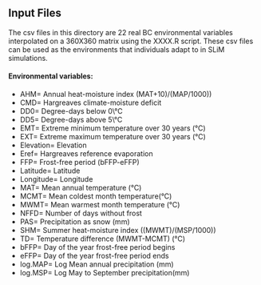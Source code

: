 ## Input Files

The csv files in this directory are 22 real BC environmental variables interpolated on a 360X360 matrix using the XXXX.R script. These csv files can be used as the environments that individuals adapt to in SLiM simulations.

#### Environmental variables:
* AHM\= Annual heat-moisture index (MAT+10)/(MAP/1000))
* CMD\= Hargreaves climate-moisture deficit
* DD0\= Degree-days below 0\°C
* DD5\= Degree-days above 5\°C
* EMT\= Extreme minimum temperature over 30 years (°C)
* EXT\= Extreme maximum temperature over 30 years (°C)
* Elevation\= Elevation
* Eref\= Hargreaves reference evaporation
* FFP\= Frost-free period (bFFP-eFFP)
* Latitude\= Latitude
* Longitude\= Longitude
* MAT\= Mean annual temperature (°C)
* MCMT\= Mean coldest month temperature(°C)
* MWMT\= Mean warmest month temperature (°C)
* NFFD\= Number of days without frost
* PAS\= Precipitation as snow (mm)
* SHM\= Summer heat-moisture index ((MWMT)/(MSP/1000))
* TD\= Temperature difference (MWMT-MCMT) (°C)
* bFFP\= Day of the year frost-free period begins
* eFFP\= Day of the year frost-free period ends
* log.MAP\= Log Mean annual precipitation (mm)
* log.MSP\= Log May to September precipitation(mm)
